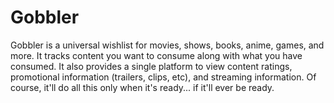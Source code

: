 # Gobbler

Gobbler is a universal wishlist for movies, shows, books, anime, games, and more. It tracks content you want to consume along with what you have consumed. It also provides a single platform to view content ratings, promotional information (trailers, clips, etc), and streaming information. Of course, it'll do all this only when it's ready... if it'll ever be ready.